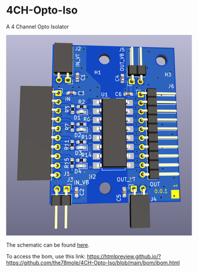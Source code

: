 # 4CH-Opto-Iso

A 4 Channel Opto Isolator

![3D View](img/4CH-Opto-Iso-3D-PCB.png)

The schematic can be found [here](doc/4CH-Opto-ISO.pdf).

To access the bom, use this link: https://htmlpreview.github.io/?https://github.com/the78mole/4CH-Opto-Iso/blob/main/bom/ibom.html

